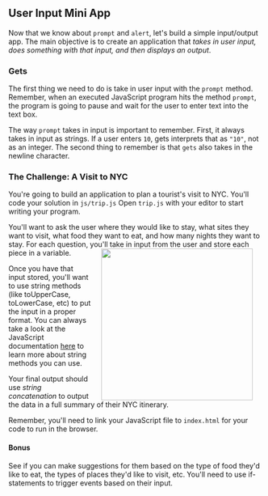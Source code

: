 ## User Input Mini App
Now that we know about `prompt` and `alert`, let's build a simple input/output app. The main objective is to create an application that _takes in user input, does something with that input, and then displays an output_.

### Gets
The first thing we need to do is take in user input with the `prompt` method. Remember, when an executed JavaScript program hits the method `prompt`, the program is going to pause and wait for the user to enter text into the text box.

The way `prompt` takes in input is important to remember. First, it always takes in input as strings. If a user enters `10`, gets interprets that as `"10"`, not as an integer. The second thing to remember is that `gets` also takes in the newline character. 

### The Challenge: A Visit to NYC

You're going to build an application to plan a tourist's visit to NYC. You'll code your solution in `js/trip.js` Open `trip.js` with your editor to start writing your program.

You'll want to ask the user where they would like to stay, what sites they want to visit, what food they want to eat, and how many nights they want to stay. For each question, you'll take in input from the user and store each piece in a variable. <img src="https://s3.amazonaws.com/after-school-assets/greetings.jpg" align="right" width="300" hspace="20">

Once you have that input stored, you'll want to use string methods (like toUpperCase, toLowerCase, etc) to put the input in a proper format. You can always take a look at the JavaScript documentation [here](https://developer.mozilla.org/en-US/docs/Web/JavaScript/Reference/Global_Objects/String) to learn more about string methods you can use. 

Your final output should use *string concatenation* to output the data in a full summary of their NYC itinerary. 

Remember, you'll need to link your JavaScript file to `index.html` for your code to run in the browser.

#### Bonus

See if you can make suggestions for them based on the type of food they'd like to eat, the types of places they'd like to visit, etc. You'll need to use if-statements to trigger events based on their input. 
